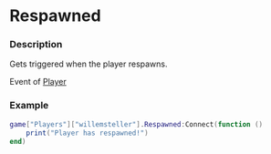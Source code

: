 # Respawned

### Description

Gets triggered when the player respawns.

Event of [Player](/classes/Player/)

### Example

```lua
game["Players"]["willemsteller"].Respawned:Connect(function ()
    print("Player has respawned!")
end)
```
